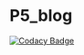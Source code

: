 # P5_blog
[![Codacy Badge](https://api.codacy.com/project/badge/Grade/9ab36f03261c45a9b132b06422a66af1)](https://app.codacy.com/gh/ashk74/P5_blog?utm_source=github.com&utm_medium=referral&utm_content=ashk74/P5_blog&utm_campaign=Badge_Grade_Settings)